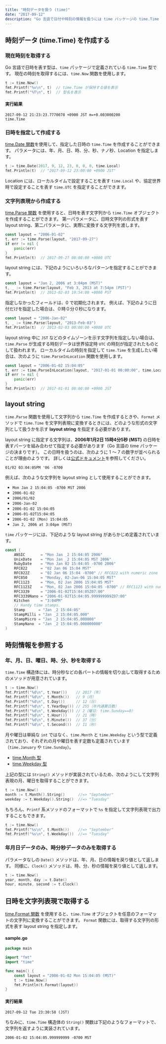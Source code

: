 ```yaml
---
title: "時刻データを扱う (time)"
date: "2017-09-12"
description: "Go 言語で日付や時刻の情報を扱うには time パッケージの time.Time 型を使用します。"
---
```


時刻データ (time.Time) を作成する
----

### 現在時刻を取得する

Go 言語で日時を表す型は、`time` パッケージで定義されている `time.Time` 型です。
現在の時刻を取得するには、`time.Now` 関数を使用します。

~~~ go
t := time.Now()
fmt.Printf("%v\n", t)  // time.Time が保持する値を表示
fmt.Printf("%T\n", t)  // 型名を表示
~~~

#### 実行結果

~~~
2017-09-12 21:23:23.7770078 +0900 JST m=+0.003000200
time.Time
~~~


### 日時を指定して作成する

[time.Date 関数](https://golang.org/pkg/time/#Date)を使用して、指定した日時の `time.Time` を作成することができます。
パラメータには、年、月、日、時、分、秒、ナノ秒、Location を指定します。

~~~ go
t := time.Date(2017, 9, 12, 23, 0, 0, 0, time.Local)
fmt.Println(t)  // "2017-09-12 23:00:00 +0900 JST"
~~~

Location には、ローカルタイムで設定することを表す `time.Local` や、協定世界時で設定することを表す `time.UTC` を指定することができます。


### 文字列表現から作成する

[time.Parse 関数](https://golang.org/pkg/time/#Parse) を使用すると、日時を表す文字列から `time.Time` オブジェクトを作成することができます。
第一パラメータに、日時文字列の形式を表す layout string、第二パラメータに、実際に変換する文字列を渡します。

~~~ go
const layout = "2006-01-02"
t, err := time.Parse(layout, "2017-09-27")
if err != nil {
	panic(err)
}
fmt.Println(t)  // 2017-09-27 00:00:00 +0000 UTC
~~~

layout string には、下記のようにいろいろなパターンを指定することができます。

~~~ go
const layout = "Jan 2, 2006 at 3:04pm (MST)"
t, _ := time.Parse(layout, "Feb 3, 2013 at 7:54pm (PST)")
fmt.Println(t)  // 2013-02-03 19:54:00 +0000 PST
~~~

指定しなかったフィールドは、0 で初期化されます。
例えば、下記のように日付だけを指定した場合は、０時０分０秒になります。

~~~ go
const layout = "2006-Jan-02"
t, _ := time.Parse(layout, "2013-Feb-03")
fmt.Println(t)  // 2013-02-03 00:00:00 +0000 UTC
~~~

layout string 中に `JST` などのタイムゾーンを示す文字列を指定しない場合は、`time.Parse` が生成する時刻データは世界協定時 `UTC` の時刻が指定されたものとして扱われます。
ローカルタイムの時刻を指定して `time.Time` を生成したい場合は、次のように `time.ParseInLocation` 関数を使用します。

~~~ go
const layout = "2006-01-02 15:04:05"
t, err := time.ParseInLocation(layout, "2017-01-01 00:00:00", time.Local)
if err != nil {
	panic(err)
}
fmt.Println(t)  // 2017-01-01 00:00:00 +0900 JST
~~~


layout string
----

`time.Parse` 関数を使用して文字列から `time.Time` を作成するときや、`Format` メソッドで `time.Time` を文字列表現に変換するときには、どのような形式の文字列として扱うかを示す **layout string** を指定する必要があります。

layout string に指定する文字列は、**2006年1月2日 15時4分5秒 (MST)** の日時を表すパーツを組み合わせて指定する必要があります（Go 言語の time パッケージの決まりです）。
この日時を扱うのは、次のように 1 ～ 7 の数字が並べられることが理由のようです。
詳しくは[公式ドキュメント](https://golang.org/pkg/time/#pkg-constants)を参照してください。

~~~
01/02 03:04:05PM '06 -0700
~~~

例えば、次のような文字列を layout string として使用することができます。

- `Mon Jan 2 15:04:05 -0700 MST 2006`
- `2006-01-02`
- `2006/01/02`
- `2006-Jan-02`
- `2006-01-02 15:04:05`
- `2006-01-02T15:04:05`
- `2006-01-02 (Mon) 15:04:05`
- `Jan 2, 2006 at 3:04pm (MST)`

`time` パッケージには、下記のような layout string があらかじめ定義されています。

~~~ go
const (
	ANSIC       = "Mon Jan _2 15:04:05 2006"
	UnixDate    = "Mon Jan _2 15:04:05 MST 2006"
	RubyDate    = "Mon Jan 02 15:04:05 -0700 2006"
	RFC822      = "02 Jan 06 15:04 MST"
	RFC822Z     = "02 Jan 06 15:04 -0700" // RFC822 with numeric zone
	RFC850      = "Monday, 02-Jan-06 15:04:05 MST"
	RFC1123     = "Mon, 02 Jan 2006 15:04:05 MST"
	RFC1123Z    = "Mon, 02 Jan 2006 15:04:05 -0700" // RFC1123 with numeric zone
	RFC3339     = "2006-01-02T15:04:05Z07:00"
	RFC3339Nano = "2006-01-02T15:04:05.999999999Z07:00"
	Kitchen     = "3:04PM"
	// Handy time stamps.
	Stamp      = "Jan _2 15:04:05"
	StampMilli = "Jan _2 15:04:05.000"
	StampMicro = "Jan _2 15:04:05.000000"
	StampNano  = "Jan _2 15:04:05.000000000"
)
~~~


時刻情報を参照する
----

### 年、月、日、曜日、時、分、秒を取得する

`time.Time` 構造体には、時分秒などの各パートの情報を切り出して取得するためのメソッドが用意されています。

~~~ go
t := time.Now()
fmt.Printf("%d\n", t.Year())    // 2017（年）
fmt.Printf("%d\n", t.Month())   // 9（月）
fmt.Printf("%d\n", t.Day())     // 12（日）
fmt.Printf("%d\n", t.YearDay()) // 255（年内通算日数）
fmt.Printf("%d\n", t.Weekday()) // 2（曜日: time.Sunday==0）
fmt.Printf("%d\n", t.Hour())    // 21（時）
fmt.Printf("%d\n", t.Minute())  // 37（分）
fmt.Printf("%d\n", t.Second())  // 11（秒）
~~~

月や曜日は単純な `int` ではなく、`time.Month` と `time.Weekday` という型で定義されており、それぞれの月や曜日を表す定数も定義されています（`time.January` や `time.Sunday`）。

- [time.Month 型](https://golang.org/pkg/time/#Month)
- [time.Weekday 型](https://golang.org/pkg/time/#Weekday)

上記の型には `String()` メソッドが実装されているため、次のようにして文字列表現の月、曜日を取得することができます。

~~~ go
t := time.Now()
month := t.Month().String()      //=> "September"
weekday := t.Weekday().String()  //=> "Tuesday"
~~~

もちろん、`Printf` 系メソッドのフォーマットで `%s` を指定して文字列表現で出力することもできます。

~~~ go
t := time.Now()
fmt.Printf("%s\n", t.Month())    //=> "September"
fmt.Printf("%s\n", t.Weekday())  //=> "Tuesday"
~~~

### 年月日データのみ、時分秒データのみを取得する

パラメータなしの `Date()` メソッドは、年、月、日の情報を戻り値として返します。
同様に、`Clock()` メソッドは、時、分、秒の情報を戻り値として返します。

~~~ go
t := time.Now()
year, month, day := t.Date()
hour, minute, second := t.Clock()
~~~


日時を文字列表現で取得する
----

[time.Format 関数](https://golang.org/pkg/time/#Time.Format) を使用すると、`time.Time` オブジェクトを任意のフォーマットの文字列に変換することができます。
`Format` 関数には、取得する文字列の形式を表す layout string を指定します。

#### sample.go

~~~ go
package main

import "fmt"
import "time"

func main() {
	const layout = "2006-01-02 Mon 15:04:05 (MST)"
	t := time.Now()
	fmt.Println(t.Format(layout))
}
~~~

#### 実行結果

~~~
2017-09-12 Tue 23:30:58 (JST)
~~~

ちなみに、`time.Time` 構造体の `String()` 関数は下記のようなフォーマットで、文字列を返すように実装されています。

~~~
2006-01-02 15:04:05.999999999 -0700 MST
~~~


